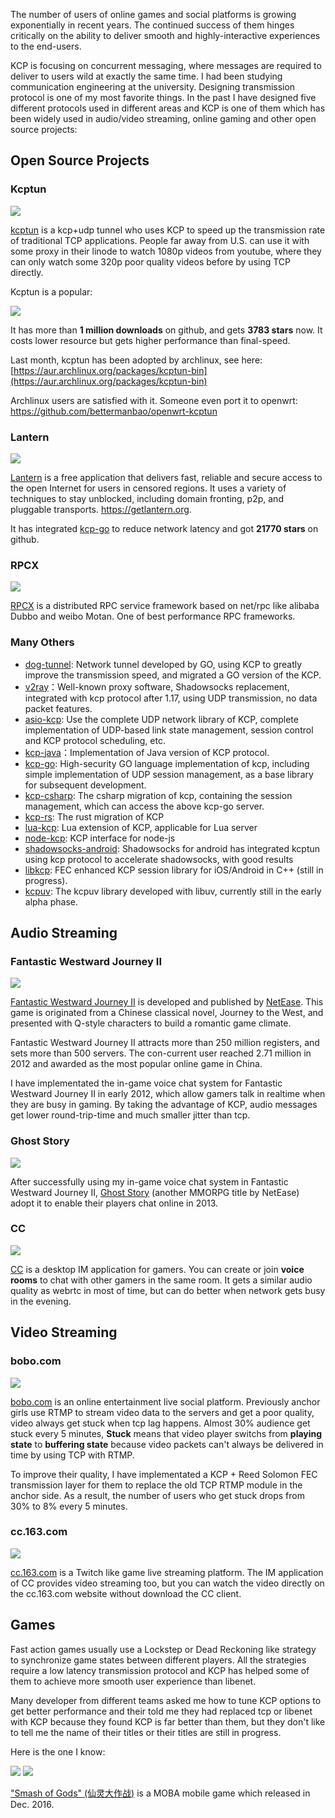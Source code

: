 The number of users of online games and social platforms is growing exponentially in recent years. The continued success of them hinges critically on the ability to deliver smooth and highly-interactive experiences to the end-users.

KCP is focusing on concurrent messaging, where messages are required to deliver to users wild at exactly the same time. I had been studying communication engineering at the university. Designing transmission protocol is one of my most favorite things. In the past I have designed five different protocols used in different areas and KCP is one of them which has been widely used in audio/video streaming, online gaming and other open source projects:


## Open Source Projects

### Kcptun 

![](https://skywind3000.github.io/images/p/kcp/kcptun.jpg)

[kcptun](https://github.com/xtaci/kcptun/blob/master/README.en.md) is a kcp+udp tunnel who uses KCP to speed up the transmission rate of traditional TCP applications. People far away from U.S. can use it with some proxy in their linode to watch 1080p videos from youtube, where they can only watch some 320p poor quality videos before by using TCP directly.

Kcptun is a popular:

![](https://skywind3000.github.io/images/p/kcp/kcptun2.jpg)

It has more than **1 million downloads** on github, and gets **3783 stars** now. It costs lower resource but gets higher performance than final-speed.

Last month, kcptun has been adopted by archlinux, see here:
[https://aur.archlinux.org/packages/kcptun-bin](https://aur.archlinux.org/packages/kcptun-bin)

Archlinux users are satisfied with it. Someone even port it to openwrt:
https://github.com/bettermanbao/openwrt-kcptun

### Lantern

![](https://skywind3000.github.io/images/p/kcp/lantern.jpg)

[Lantern](https://getlantern.org/) is a free application that delivers fast, reliable and secure access to the open Internet for users in censored regions. It uses a variety of techniques to stay unblocked, including domain fronting, p2p, and pluggable transports. https://getlantern.org.

It has integrated [kcp-go](https://github.com/xtaci/kcp-go) to reduce network latency and got **21770 stars** on github. 

### RPCX

![](https://skywind3000.github.io/images/p/kcp/rpcx.png)

[RPCX](https://github.com/smallnest/rpcx) is a distributed RPC service framework based on net/rpc like alibaba Dubbo and weibo Motan. One of best performance RPC frameworks.

### Many Others 

- [dog-tunnel](https://github.com/vzex/dog-tunnel): Network tunnel developed by GO, using KCP to greatly improve the transmission speed, and migrated a GO version of the KCP.
- [v2ray](https://www.v2ray.com)：Well-known proxy software, Shadowsocks replacement, integrated with kcp protocol after 1.17, using UDP transmission, no data packet features.
- [asio-kcp](https://github.com/libinzhangyuan/asio_kcp): Use the complete UDP network library of KCP, complete implementation of UDP-based link state management, session control and KCP protocol scheduling, etc.
- [kcp-java](https://github.com/hkspirt/kcp-java)：Implementation of Java version of KCP protocol.
- [kcp-go](https://github.com/xtaci/kcp-go): High-security GO language implementation of kcp, including simple implementation of UDP session management, as a base library for subsequent development.
- [kcp-csharp](https://github.com/limpo1989/kcp-csharp): The csharp migration of kcp, containing the session management, which can access the above kcp-go server.
- [kcp-rs](https://github.com/en/kcp-rs): The rust migration of KCP
- [lua-kcp](https://github.com/linxiaolong/lua-kcp): Lua extension of KCP, applicable for Lua server
- [node-kcp](https://github.com/leenjewel/node-kcp): KCP interface for node-js 
- [shadowsocks-android](https://github.com/shadowsocks/shadowsocks-android): Shadowsocks for android has integrated kcptun using kcp protocol to accelerate shadowsocks, with good results
- [libkcp](https://github.com/xtaci/libkcp): FEC enhanced KCP session library for iOS/Android in C++ (still in progress).
- [kcpuv](https://github.com/elisaday/kcpuv): The kcpuv library developed with libuv, currently still in the early alpha phase.


## Audio Streaming

### Fantastic Westward Journey II
![](https://skywind3000.github.io/images/p/kcp/xyq.jpg)

[Fantastic Westward Journey II](http://game.163.com/en/xyq.html) is developed and published by [NetEase](http://corp.netease.com). This game is originated from a Chinese classical novel, Journey to the West, and presented with Q-style characters to build a romantic game climate.

Fantastic Westward Journey II attracts more than 250 million registers, and sets more than 500 servers. The con-current user reached 2.71 million in 2012 and awarded as the most popular online game in China. 

I have implementated the in-game voice chat system for Fantastic Westward Journey II in early 2012, which allow gamers talk in realtime when they are busy in gaming. By taking the advantage of KCP, audio messages get lower round-trip-time and much smaller jitter than tcp. 


### Ghost Story

![](https://skywind3000.github.io/images/p/kcp/ghost-story.jpg)

After successfully using my in-game voice chat system in Fantastic Westward Journey II, 
[Ghost Story](http://news.mmosite.com/content/2016-10-06/a_chinese_ghost_story_fantasy_mmorpg_from_netease.shtml) (another MMORPG title by NetEase) adopt it to enable their players chat online in 2013.


### CC

![](https://skywind3000.github.io/images/p/kcp/cc-main.jpg)

[CC](http://cc.163.com/download) is a desktop IM application for gamers. You can create or join   **voice rooms** to chat with other gamers in the same room. It gets a similar audio quality as webrtc in most of time, but can do better when network gets busy in the evening.


## Video Streaming

### bobo.com

![](https://skywind3000.github.io/images/p/kcp/bobo.jpg)

[bobo.com](http://www.bobo.com) is an online entertainment live social platform. Previously anchor girls use RTMP to stream video data to the servers and get a poor quality, video always get stuck when tcp lag happens. Almost 30% audience get stuck every 5 minutes, **Stuck** means that video player switchs from **playing state** to **buffering state** because video packets can't always be delivered in time by using TCP with RTMP.

To improve their quality, I have implementated a KCP + Reed Solomon FEC transmission layer for them to replace the old TCP RTMP module in the anchor side. As a result, the number of users who get stuck drops from 30% to 8% every 5 minutes. 

### cc.163.com

![](https://skywind3000.github.io/images/p/kcp/cc-web.jpg)

[cc.163.com](http://cc.163.com) is a Twitch like game live streaming platform. The IM application of CC provides video streaming too, but you can watch the video directly on the  cc.163.com website without download the CC client.

## Games

Fast action games usually use a Lockstep or Dead Reckoning like strategy to synchronize game states between different players. All the strategies require a low latency transmission protocol and KCP has helped some of them to achieve more smooth user experience than libenet.

Many developer from different teams asked me how to tune KCP options to get better performance and their told me they had replaced tcp or libenet with KCP because they found KCP is far  better than them, but they don't like to tell me the name of their titles or their titles are  still in progress.

Here is the one I know:

![](https://skywind3000.github.io/images/p/kcp/game-1.jpg) ![](https://skywind3000.github.io/images/p/kcp/game-2.jpg)

["Smash of Gods" (仙灵大作战)](http://www.pc6.com/azyx/403918.html) is a MOBA mobile game which released in Dec. 2016.

